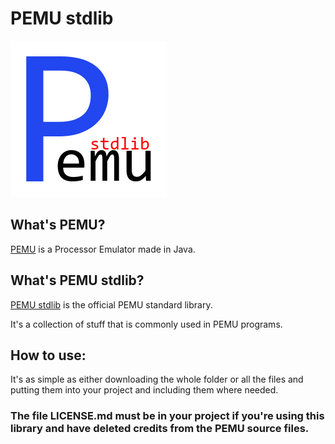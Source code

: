 # PEMU stdlib

![](./logo.png)

## What's PEMU?

[PEMU](https://github.com/Marco4413/ProcessorEmulator) is a Processor Emulator made in Java.

## What's PEMU stdlib?

[PEMU stdlib](https://github.com/Marco4413/pemu-stdlib) is the official PEMU standard library.

It's a collection of stuff that is commonly used in PEMU programs.

## How to use:

It's as simple as either downloading the whole folder or all the files and putting them into your project and including
them where needed.

### The file LICENSE.md must be in your project if you're using this library and have deleted credits from the PEMU source files.
